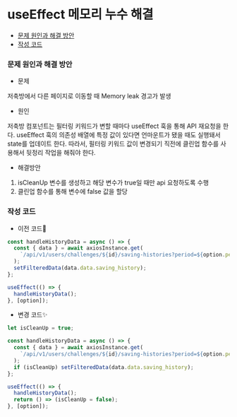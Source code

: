 # useEffect 메모리 누수 해결

* [문제 원인과 해결 방안](#문제-원인과-해결-방안)
* [작성 코드](#작성-코드)

### 문제 원인과 해결 방안

* 문제

저축방에서 다른 페이지로 이동할 때 Memory leak 경고가 발생

* 원인

저축방 컴포넌트는 필터링 키워드가 변할 때마다 useEffect 훅을 통해 API 재요청을 한다. useEffect 훅의 의존성 배열에 특정 값이 있다면 언마운트가 됐을 때도 실행돼서 state를 업데이트 한다. 따라서, 필터링 키워드 값이 변경되기 직전에 클린업 함수를 사용해서 뒷정리 작업을 해줘야 한다.

* 해결방안

1. isCleanUp 변수를 생성하고 해당 변수가 true일 때만 api 요청하도록 수행
2. 클린업 함수를 통해 변수에 false 값을 할당

### 작성 코드

* 이전 코드💩

```javascript
const handleHistoryData = async () => {
  const { data } = await axiosInstance.get(
    `/api/v1/users/challenges/${id}/saving-histories?period=${option.period}&ordering=${option.order}`
  );
  setFilteredData(data.data.saving_history);
};

useEffect(() => {
  handleHistoryData();
}, [option]);
```

* 변경 코드✨

```javascript
let isCleanUp = true;

const handleHistoryData = async () => {
  const { data } = await axiosInstance.get(
    `/api/v1/users/challenges/${id}/saving-histories?period=${option.period}&ordering=${option.order}`
  );
  if (isCleanUp) setFilteredData(data.data.saving_history);
};

useEffect(() => {
  handleHistoryData();
  return () => (isCleanUp = false);
}, [option]);
```
